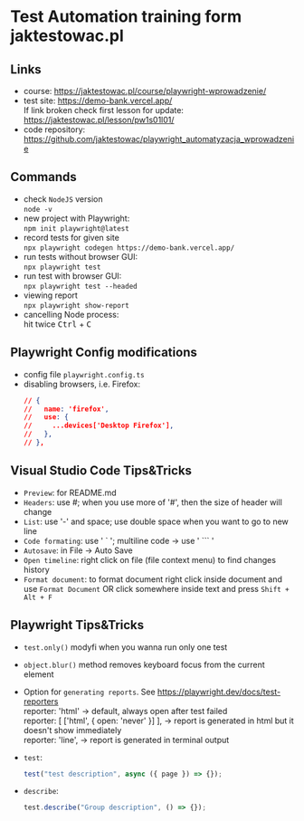 # Test Automation training form jaktestowac.pl

## Links

- course: https://jaktestowac.pl/course/playwright-wprowadzenie/
- test site: https://demo-bank.vercel.app/  
  If link broken check first lesson for update:
  https://jaktestowac.pl/lesson/pw1s01l01/
- code repository: https://github.com/jaktestowac/playwright_automatyzacja_wprowadzenie

## Commands

- check `NodeJS` version  
  `node -v`
- new project with Playwright:  
  `npm init playwright@latest`
- record tests for given site  
  `npx playwright codegen https://demo-bank.vercel.app/`
- run tests without browser GUI:  
  `npx playwright test`
- run test with browser GUI:  
  `npx playwright test --headed`
- viewing report  
  `npx playwright show-report`
- cancelling Node process:  
  hit twice <kbd>Ctrl</kbd> + <kbd>C</kbd>

## Playwright Config modifications

- config file `playwright.config.ts`
- disabling browsers, i.e. Firefox:
  ```json
  // {
  //   name: 'firefox',
  //   use: {
  //     ...devices['Desktop Firefox'],
  //   },
  // },
  ```

## Visual Studio Code Tips&Tricks

- `Preview`: for README.md
- `Headers`: use #; when you use more of '#', then the size of header will change
- `List`: use '-' and space; use double space when you want to go to new line
- `Code formating`: use ' ` '; multiline code -> use ' ``` '
- `Autosave`: in File -> Auto Save
- `Open timeline`: right click on file (file context menu) to find changes history
- `Format document`: to format document right click inside document and use `Format Document` OR click somewhere inside text and press `Shift + Alt + F`

## Playwright Tips&Tricks

- `test.only()` modyfi when you wanna run only one test
- `object.blur()` method removes keyboard focus from the current element
- Option for `generating reports`. See https://playwright.dev/docs/test-reporters  
  reporter: 'html' -> default, always open after test failed  
  reporter: [ ['html', { open: 'never' }] ], -> report is generated in html but it doesn't show immediately  
  reporter: 'line', -> report is generated in terminal output
- `test`:
  ```javascript
  test("test description", async ({ page }) => {});
  ```
- `describe`:

  ```javascript
  test.describe("Group description", () => {});
  ```
